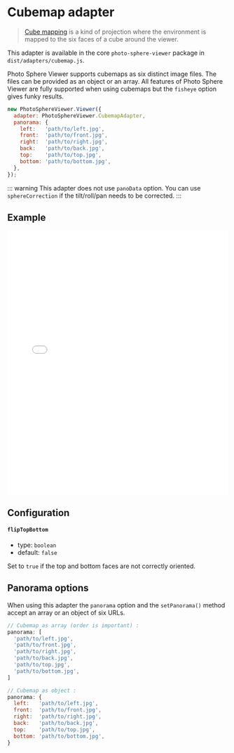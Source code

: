 # Cubemap adapter

> [Cube mapping](https://en.wikipedia.org/wiki/Cube_mapping) is a kind of projection where the environment is mapped to the six faces of a cube around the viewer.

This adapter is available in the core `photo-sphere-viewer` package in `dist/adapters/cubemap.js`.

Photo Sphere Viewer supports cubemaps as six distinct image files. The files can be provided as an object or an array. All features of Photo Sphere Viewer are fully supported when using cubemaps but the `fisheye` option gives funky results.

```js
new PhotoSphereViewer.Viewer({
  adapter: PhotoSphereViewer.CubemapAdapter,
  panorama: {
    left:   'path/to/left.jpg',
    front:  'path/to/front.jpg',
    right:  'path/to/right.jpg',
    back:   'path/to/back.jpg',
    top:    'path/to/top.jpg',
    bottom: 'path/to/bottom.jpg',
  },
});
```

::: warning
This adapter does not use `panoData` option. You can use `sphereCorrection` if the tilt/roll/pan needs to be corrected.
:::


## Example

<iframe style="width: 100%; height: 600px;" src="//jsfiddle.net/mistic100/1jL5yc2r/embedded/result,js/dark" allowfullscreen="allowfullscreen" frameborder="0"></iframe>


## Configuration

#### `flipTopBottom`
- type: `boolean`
- default: `false`

Set to `true` if the top and bottom faces are not correctly oriented.


## Panorama options

When using this adapter the `panorama` option and the `setPanorama()` method accept an array or an object of six URLs.

```js
// Cubemap as array (order is important) :
panorama: [
  'path/to/left.jpg',
  'path/to/front.jpg',
  'path/to/right.jpg',
  'path/to/back.jpg',
  'path/to/top.jpg',
  'path/to/bottom.jpg',
]

// Cubemap as object :
panorama: {
  left:   'path/to/left.jpg',
  front:  'path/to/front.jpg',
  right:  'path/to/right.jpg',
  back:   'path/to/back.jpg',
  top:    'path/to/top.jpg',
  bottom: 'path/to/bottom.jpg',
}
```

